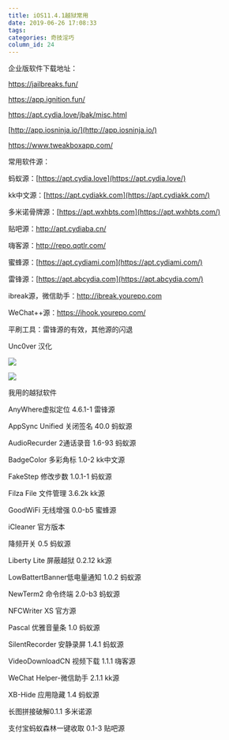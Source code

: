 ```yaml
---
title: iOS11.4.1越狱常用
date: 2019-06-26 17:08:33
tags:
categories: 奇技淫巧
column_id: 24
---
```


企业版软件下载地址：

https://jailbreaks.fun/

https://app.ignition.fun/

https://apt.cydia.love/jbak/misc.html

[http://app.iosninja.io/](http://app.iosninja.io/)

https://www.tweakboxapp.com/



常用软件源：

蚂蚁源：[https://apt.cydia.love](https://apt.cydia.love/)

kk中文源：[https://apt.cydiakk.com](https://apt.cydiakk.com/)

多米诺骨牌源：[https://apt.wxhbts.com](https://apt.wxhbts.com/)

贴吧源：http://apt.cydiaba.cn/

嗨客源：http://repo.qqtlr.com/

蜜蜂源：[https://apt.cydiami.com](https://apt.cydiami.com/)

雷锋源：[https://apt.abcydia.com](https://apt.abcydia.com/)

ibreak源，微信助手：http://ibreak.yourepo.com 

WeChat++源：https://ihook.yourepo.com/



平刷工具：雷锋源的有效，其他源的闪退



Unc0ver 汉化

![](http://pic1.zhoujie16.cn/006tNc79ly1g4mksy49hgj30g00sg400.jpg)



![](http://pic1.zhoujie16.cn/006tNc79ly1g4mktb4d1qj30g00sgjt4.jpg)



我用的越狱软件

AnyWhere虚拟定位 4.6.1-1  雷锋源

AppSync Unified 关闭签名 40.0  蚂蚁源

AudioRecurder 2通话录音 1.6-93  蚂蚁源

BadgeColor 多彩角标 1.0-2   kk中文源

FakeStep 修改步数 1.0.1-1  蚂蚁源

Filza File 文件管理 3.6.2k   kk源

GoodWiFi 无线增强  0.0-b5  蜜蜂源

iCleaner  官方版本

降频开关 0.5  蚂蚁源

Liberty Lite 屏蔽越狱 0.2.12  kk源

LowBattertBanner低电量通知 1.0.2 蚂蚁源

NewTerm2 命令终端 2.0-b3  蚂蚁源

NFCWriter XS 官方源

Pascal 优雅音量条 1.0  蚂蚁源

SilentRecorder 安静录屏 1.4.1  蚂蚁源

VideoDownloadCN 视频下载 1.1.1   嗨客源

WeChat Helper-微信助手 2.1.1   kk源

XB-Hide 应用隐藏 1.4  蚂蚁源

长图拼接破解0.1.1  多米诺源

支付宝蚂蚁森林一键收取  0.1-3  贴吧源